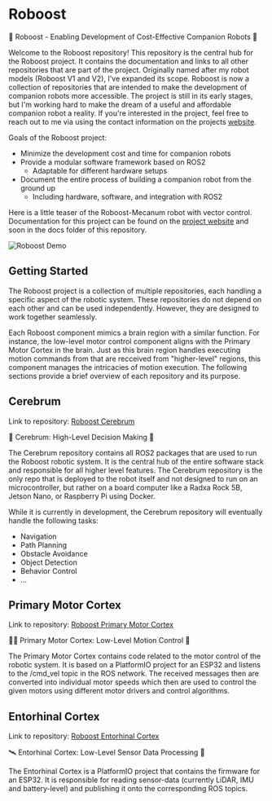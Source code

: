# Roboost

🤖 Roboost - Enabling Development of Cost-Effective Companion Robots 🤖

Welcome to the Roboost repository! This repository is the central hub for the Roboost project. It contains the documentation and links to all other repositories that are part of the project. Originally named after my robot models (Roboost V1 and V2), I've expanded its scope. Roboost is now a collection of repositories that are intended to make the development of companion robots more accessible. The project is still in its early stages, but I'm working hard to make the dream of a useful and affordable companion robot a reality. If you're interested in the project, feel free to reach out to me via using the contact information on the projects [website](https://technologiehub.at/Roboost/).

Goals of the Roboost project:

- Minimize the development cost and time for companion robots
- Provide a modular software framework based on ROS2
  - Adaptable for different hardware setups
- Document the entire process of building a companion robot from the ground up
  - Including hardware, software, and integration with ROS2

Here is a little teaser of the Roboost-Mecanum robot with vector control. Documentation for this project can be found on the [project website](https://technologiehub.at/Roboost/) and soon in the docs folder of this repository.

![Roboost Demo](res/Roboost-Demo.gif "Roboost Demo")

## Getting Started

The Roboost project is a collection of multiple repositories, each handling a specific aspect of the robotic system. These repositories do not depend on each other and can be used independently. However, they are designed to work together seamlessly.

Each Roboost component mimics a brain region with a similar function. For instance, the low-level motor control component aligns with the Primary Motor Cortex in the brain. Just as this brain region handles executing motion commands from that are recceived from "higher-level" regions, this component manages the intricacies of motion execution. The following sections provide a brief overview of each repository and its purpose.

## Cerebrum

Link to repository: [Roboost Cerebrum](TODO)

🧠 Cerebrum: High-Level Decision Making 🤖

The Cerebrum repository contains all ROS2 packages that are used to run the Roboost robotic system. It is the central hub of the entire software stack and responsible for all higher level features. The Cerebrum repository is the only repo that is deployed to the robot itself and not designed to run on an microcontroller, but rather on a board computer like a Radxa Rock 5B, Jetson Nano, or Raspberry Pi using Docker.

While it is currently in development, the Cerebrum repository will eventually handle the following tasks:

- Navigation
- Path Planning
- Obstacle Avoidance
- Object Detection
- Behavior Control
- ...

## Primary Motor Cortex

Link to repository: [Roboost Primary Motor Cortex](TODO)

🏃‍♂️ Primary Motor Cortex: Low-Level Motion Control 🤖

The Primary Motor Cortex contains code related to the motor control of the robotic system. It is based on a PlatformIO project for an ESP32 and listens to the /cmd_vel topic in the ROS network. The received messages then are converted into individual motor speeds which then are used to control the given motors using different motor drivers and control algorithms.

## Entorhinal Cortex

Link to repository: [Roboost Entorhinal Cortex](TODO)

🛰️ Entorhinal Cortex: Low-Level Sensor Data Processing 🤖

The Entorhinal Cortex is a PlatformIO project that contains the firmware for an ESP32. It is responsible for reading sensor-data (currently LiDAR, IMU and battery-level) and publishing it onto the corresponding ROS topics.
